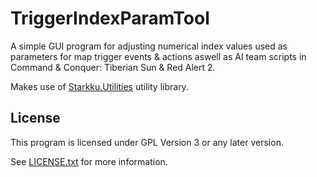 # TriggerIndexParamTool

A simple GUI program for adjusting numerical index values used as parameters for map trigger events & actions aswell as AI team scripts in Command & Conquer: Tiberian Sun & Red Alert 2.

Makes use of [Starkku.Utilities](https://github.com/Starkku/Starkku.Utilities) utility library.

## License

This program is licensed under GPL Version 3 or any later version.

See [LICENSE.txt](LICENSE.txt) for more information.
